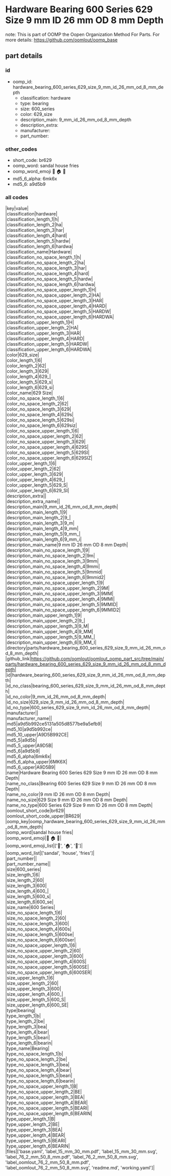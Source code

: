 # Hardware Bearing 600 Series 629 Size 9 mm ID 26 mm OD 8 mm Depth  

note: This is part of OOMP the Oopen Organization Method For Parts. For more details: https://github.com/oomlout/oomp_base

##  part details





### id
* oomp_id: hardware_bearing_600_series_629_size_9_mm_id_26_mm_od_8_mm_depth
  * classification: hardware
  * type: bearing
  * size: 600_series
  * color: 629_size
  * description_main: 9_mm_id_26_mm_od_8_mm_depth
  * description_extra: 
  * manufacturer: 
  * part_number: 

### other_codes
* short_code: br629
* oomp_word: sandal house fries
* oomp_word_emoji :sandal: :house: :fries:
* md5_6_alpha: 6mk6x
* md5_6: a9d5b9

### all codes 
|key|value|  
|classification|hardware|  
|classification_length_1|h|  
|classification_length_2|ha|  
|classification_length_3|har|  
|classification_length_4|hard|  
|classification_length_5|hardw|  
|classification_length_6|hardwa|  
|classification_name|Hardware|  
|classification_no_space_length_1|h|  
|classification_no_space_length_2|ha|  
|classification_no_space_length_3|har|  
|classification_no_space_length_4|hard|  
|classification_no_space_length_5|hardw|  
|classification_no_space_length_6|hardwa|  
|classification_no_space_upper_length_1|H|  
|classification_no_space_upper_length_2|HA|  
|classification_no_space_upper_length_3|HAR|  
|classification_no_space_upper_length_4|HARD|  
|classification_no_space_upper_length_5|HARDW|  
|classification_no_space_upper_length_6|HARDWA|  
|classification_upper_length_1|H|  
|classification_upper_length_2|HA|  
|classification_upper_length_3|HAR|  
|classification_upper_length_4|HARD|  
|classification_upper_length_5|HARDW|  
|classification_upper_length_6|HARDWA|  
|color|629_size|  
|color_length_1|6|  
|color_length_2|62|  
|color_length_3|629|  
|color_length_4|629_|  
|color_length_5|629_s|  
|color_length_6|629_si|  
|color_name|629 Size|  
|color_no_space_length_1|6|  
|color_no_space_length_2|62|  
|color_no_space_length_3|629|  
|color_no_space_length_4|629s|  
|color_no_space_length_5|629si|  
|color_no_space_length_6|629siz|  
|color_no_space_upper_length_1|6|  
|color_no_space_upper_length_2|62|  
|color_no_space_upper_length_3|629|  
|color_no_space_upper_length_4|629S|  
|color_no_space_upper_length_5|629SI|  
|color_no_space_upper_length_6|629SIZ|  
|color_upper_length_1|6|  
|color_upper_length_2|62|  
|color_upper_length_3|629|  
|color_upper_length_4|629_|  
|color_upper_length_5|629_S|  
|color_upper_length_6|629_SI|  
|description_extra||  
|description_extra_name||  
|description_main|9_mm_id_26_mm_od_8_mm_depth|  
|description_main_length_1|9|  
|description_main_length_2|9_|  
|description_main_length_3|9_m|  
|description_main_length_4|9_mm|  
|description_main_length_5|9_mm_|  
|description_main_length_6|9_mm_i|  
|description_main_name|9 mm ID 26 mm OD 8 mm Depth|  
|description_main_no_space_length_1|9|  
|description_main_no_space_length_2|9m|  
|description_main_no_space_length_3|9mm|  
|description_main_no_space_length_4|9mmi|  
|description_main_no_space_length_5|9mmid|  
|description_main_no_space_length_6|9mmid2|  
|description_main_no_space_upper_length_1|9|  
|description_main_no_space_upper_length_2|9M|  
|description_main_no_space_upper_length_3|9MM|  
|description_main_no_space_upper_length_4|9MMI|  
|description_main_no_space_upper_length_5|9MMID|  
|description_main_no_space_upper_length_6|9MMID2|  
|description_main_upper_length_1|9|  
|description_main_upper_length_2|9_|  
|description_main_upper_length_3|9_M|  
|description_main_upper_length_4|9_MM|  
|description_main_upper_length_5|9_MM_|  
|description_main_upper_length_6|9_MM_I|  
|directory|parts/hardware_bearing_600_series_629_size_9_mm_id_26_mm_od_8_mm_depth|  
|github_link|https://github.com/oomlout/oomlout_oomp_part_src/tree/main/parts/hardware_bearing_600_series_629_size_9_mm_id_26_mm_od_8_mm_depth|  
|id|hardware_bearing_600_series_629_size_9_mm_id_26_mm_od_8_mm_depth|  
|id_no_class|bearing_600_series_629_size_9_mm_id_26_mm_od_8_mm_depth|  
|id_no_color|9_mm_id_26_mm_od_8_mm_depth|  
|id_no_size|629_size_9_mm_id_26_mm_od_8_mm_depth|  
|id_no_type|600_series_629_size_9_mm_id_26_mm_od_8_mm_depth|  
|manufacturer||  
|manufacturer_name||  
|md5|a9d5b992ce5131a505d8577be9a5efb9|  
|md5_10|a9d5b992ce|  
|md5_10_upper|A9D5B992CE|  
|md5_5|a9d5b|  
|md5_5_upper|A9D5B|  
|md5_6|a9d5b9|  
|md5_6_alpha|6mk6x|  
|md5_6_alpha_upper|6MK6X|  
|md5_6_upper|A9D5B9|  
|name|Hardware Bearing 600 Series 629 Size 9 mm ID 26 mm OD 8 mm Depth|  
|name_no_class|Bearing 600 Series 629 Size 9 mm ID 26 mm OD 8 mm Depth|  
|name_no_color|9 mm ID 26 mm OD 8 mm Depth|  
|name_no_size|629 Size 9 mm ID 26 mm OD 8 mm Depth|  
|name_no_type|600 Series 629 Size 9 mm ID 26 mm OD 8 mm Depth|  
|oomlout_short_code|br629|  
|oomlout_short_code_upper|BR629|  
|oomp_key|oomp_hardware_bearing_600_series_629_size_9_mm_id_26_mm_od_8_mm_depth|  
|oomp_word|sandal house fries|  
|oomp_word_emoji|:sandal: :house: :fries:|  
|oomp_word_emoji_list|[':sandal:', ':house:', ':fries:']|  
|oomp_word_list|['sandal', 'house', 'fries']|  
|part_number||  
|part_number_name||  
|size|600_series|  
|size_length_1|6|  
|size_length_2|60|  
|size_length_3|600|  
|size_length_4|600_|  
|size_length_5|600_s|  
|size_length_6|600_se|  
|size_name|600 Series|  
|size_no_space_length_1|6|  
|size_no_space_length_2|60|  
|size_no_space_length_3|600|  
|size_no_space_length_4|600s|  
|size_no_space_length_5|600se|  
|size_no_space_length_6|600ser|  
|size_no_space_upper_length_1|6|  
|size_no_space_upper_length_2|60|  
|size_no_space_upper_length_3|600|  
|size_no_space_upper_length_4|600S|  
|size_no_space_upper_length_5|600SE|  
|size_no_space_upper_length_6|600SER|  
|size_upper_length_1|6|  
|size_upper_length_2|60|  
|size_upper_length_3|600|  
|size_upper_length_4|600_|  
|size_upper_length_5|600_S|  
|size_upper_length_6|600_SE|  
|type|bearing|  
|type_length_1|b|  
|type_length_2|be|  
|type_length_3|bea|  
|type_length_4|bear|  
|type_length_5|beari|  
|type_length_6|bearin|  
|type_name|Bearing|  
|type_no_space_length_1|b|  
|type_no_space_length_2|be|  
|type_no_space_length_3|bea|  
|type_no_space_length_4|bear|  
|type_no_space_length_5|beari|  
|type_no_space_length_6|bearin|  
|type_no_space_upper_length_1|B|  
|type_no_space_upper_length_2|BE|  
|type_no_space_upper_length_3|BEA|  
|type_no_space_upper_length_4|BEAR|  
|type_no_space_upper_length_5|BEARI|  
|type_no_space_upper_length_6|BEARIN|  
|type_upper_length_1|B|  
|type_upper_length_2|BE|  
|type_upper_length_3|BEA|  
|type_upper_length_4|BEAR|  
|type_upper_length_5|BEARI|  
|type_upper_length_6|BEARIN|  
|files|['base.yaml', 'label_15_mm_30_mm.pdf', 'label_15_mm_30_mm.svg', 'label_76_2_mm_50_8_mm.pdf', 'label_76_2_mm_50_8_mm.svg', 'label_oomlout_76_2_mm_50_8_mm.pdf', 'label_oomlout_76_2_mm_50_8_mm.svg', 'readme.md', 'working.yaml']|  
